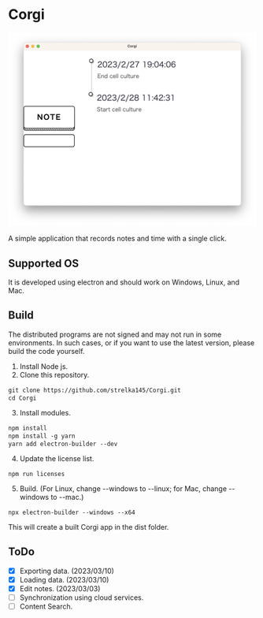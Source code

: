 # Corgi

![screenshot](images/screenshot.png)

A simple application that records notes and time with a single click.

## Supported OS
It is developed using electron and should work on Windows, Linux, and Mac.

## Build
The distributed programs are not signed and may not run in some environments. In such cases, or if you want to use the latest version, please build the code yourself.

1. Install Node js.
2. Clone this repository.
```
git clone https://github.com/strelka145/Corgi.git
cd Corgi
```
3. Install modules.
```
npm install
npm install -g yarn
yarn add electron-builder --dev
```
4. Update the license list.
```
npm run licenses
```
5. Build. (For Linux, change --windows to --linux; for Mac, change --windows to --mac.)
```
npx electron-builder --windows --x64
```

This will create a built Corgi app in the dist folder.

## ToDo

- [x] Exporting data. (2023/03/10)
- [x] Loading data. (2023/03/10)
- [x] Edit notes. (2023/03/03)
- [ ] Synchronization using cloud services.
- [ ] Content Search.

